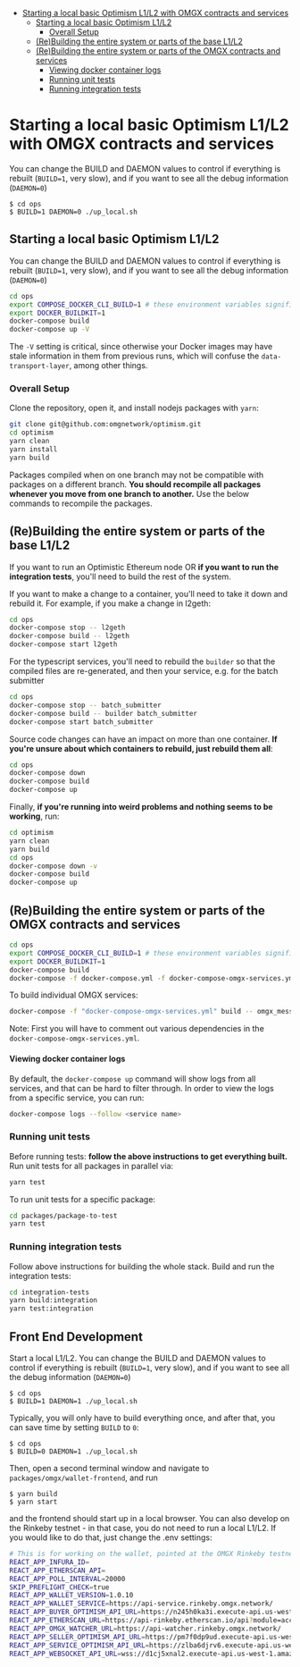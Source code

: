 - [Starting a local basic Optimism L1/L2 with OMGX contracts and services](#starting-a-local-basic-optimism-l1-l2-with-omgx-contracts-and-services)
  * [Starting a local basic Optimism L1/L2](#starting-a-local-basic-optimism-l1-l2)
    + [Overall Setup](#overall-setup)
  * [(Re)Building the entire system or parts of the base L1/L2](#-re-building-the-entire-system-or-parts-of-the-base-l1-l2)
  * [(Re)Building the entire system or parts of the OMGX contracts and services](#-re-building-the-entire-system-or-parts-of-the-omgx-contracts-and-services)
      - [Viewing docker container logs](#viewing-docker-container-logs)
    + [Running unit tests](#running-unit-tests)
    + [Running integration tests](#running-integration-tests)

# Starting a local basic Optimism L1/L2 with OMGX contracts and services

You can change the BUILD and DAEMON values to control if everything is rebuilt (`BUILD=1`, very slow), and if you want to see all the debug information (`DAEMON=0`)

```
$ cd ops
$ BUILD=1 DAEMON=0 ./up_local.sh
```

## Starting a local basic Optimism L1/L2

You can change the BUILD and DAEMON values to control if everything is rebuilt (`BUILD=1`, very slow), and if you want to see all the debug information (`DAEMON=0`)

```bash
cd ops
export COMPOSE_DOCKER_CLI_BUILD=1 # these environment variables significantly speed up build time
export DOCKER_BUILDKIT=1
docker-compose build 
docker-compose up -V
```

The `-V` setting is critical, since otherwise your Docker images may have stale information in them from previous runs, which will confuse the `data-transport-layer`, among other things. 

### Overall Setup

Clone the repository, open it, and install nodejs packages with `yarn`:

```bash
git clone git@github.com:omgnetwork/optimism.git
cd optimism
yarn clean
yarn install
yarn build
```

Packages compiled when on one branch may not be compatible with packages on a different branch. **You should recompile all packages whenever you move from one branch to another.** Use the below commands to recompile the packages.

## (Re)Building the entire system or parts of the base L1/L2

If you want to run an Optimistic Ethereum node OR **if you want to run the integration tests**, you'll need to build the rest of the system.

If you want to make a change to a container, you'll need to take it down and rebuild it.
For example, if you make a change in l2geth:

```bash
cd ops
docker-compose stop -- l2geth
docker-compose build -- l2geth
docker-compose start l2geth
```

For the typescript services, you'll need to rebuild the `builder` so that the compiled
files are re-generated, and then your service, e.g. for the batch submitter

```bash
cd ops
docker-compose stop -- batch_submitter
docker-compose build -- builder batch_submitter
docker-compose start batch_submitter
```

Source code changes can have an impact on more than one container.
**If you're unsure about which containers to rebuild, just rebuild them all**:

```bash
cd ops
docker-compose down
docker-compose build
docker-compose up
```

Finally, **if you're running into weird problems and nothing seems to be working**, run:

```bash
cd optimism
yarn clean
yarn build
cd ops
docker-compose down -v
docker-compose build
docker-compose up
```

## (Re)Building the entire system or parts of the OMGX contracts and services

```bash
cd ops
export COMPOSE_DOCKER_CLI_BUILD=1 # these environment variables significantly speed up build time
export DOCKER_BUILDKIT=1
docker-compose build 
docker-compose -f docker-compose.yml -f docker-compose-omgx-services.yml up -V
```

To build individual OMGX services:

```bash
docker-compose -f "docker-compose-omgx-services.yml" build -- omgx_message-relayer-fast
```

Note: First you will have to comment out various dependencies in the `docker-compose-omgx-services.yml`.

#### Viewing docker container logs

By default, the `docker-compose up` command will show logs from all services, and that
can be hard to filter through. In order to view the logs from a specific service, you can run:

```bash
docker-compose logs --follow <service name>
```

### Running unit tests

Before running tests: **follow the above instructions to get everything built.** Run unit tests for all packages in parallel via:

```bash
yarn test
```

To run unit tests for a specific package:

```bash
cd packages/package-to-test
yarn test
```

### Running integration tests

Follow above instructions for building the whole stack. Build and run the integration tests:

```bash
cd integration-tests
yarn build:integration
yarn test:integration
```

## Front End Development

Start a local L1/L2. You can change the BUILD and DAEMON values to control if everything is rebuilt (`BUILD=1`, very slow), and if you want to see all the debug information (`DAEMON=0`)

```
$ cd ops
$ BUILD=1 DAEMON=1 ./up_local.sh
```

Typically, you will only have to build everything once, and after that, you can save time by setting `BUILD` to `0`:

```
$ cd ops
$ BUILD=0 DAEMON=1 ./up_local.sh
```

Then, open a second terminal window and navigate to `packages/omgx/wallet-frontend`, and run
```
$ yarn build
$ yarn start
```

and the frontend should start up in a local browser. You can also develop on the Rinkeby testnet - in that case, you do not need to run a local L1/L2. If you would like to do that, just change the .env settings:

```bash
# This is for working on the wallet, pointed at the OMGX Rinkeby testnet
REACT_APP_INFURA_ID=
REACT_APP_ETHERSCAN_API=
REACT_APP_POLL_INTERVAL=20000
SKIP_PREFLIGHT_CHECK=true
REACT_APP_WALLET_VERSION=1.0.10
REACT_APP_WALLET_SERVICE=https://api-service.rinkeby.omgx.network/
REACT_APP_BUYER_OPTIMISM_API_URL=https://n245h0ka3i.execute-api.us-west-1.amazonaws.com/prod/
REACT_APP_ETHERSCAN_URL=https://api-rinkeby.etherscan.io/api?module=account&action=txlist&startblock=0&endblock=99999999&sort=asc&apikey=
REACT_APP_OMGX_WATCHER_URL=https://api-watcher.rinkeby.omgx.network/
REACT_APP_SELLER_OPTIMISM_API_URL=https://pm7f0dp9ud.execute-api.us-west-1.amazonaws.com/prod/
REACT_APP_SERVICE_OPTIMISM_API_URL=https://zlba6djrv6.execute-api.us-west-1.amazonaws.com/prod/
REACT_APP_WEBSOCKET_API_URL=wss://d1cj5xnal2.execute-api.us-west-1.amazonaws.com/prod
```




